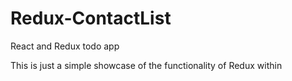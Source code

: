 # Redux-ContactList
React and Redux todo app

This is just a simple showcase of the functionality of Redux within 
